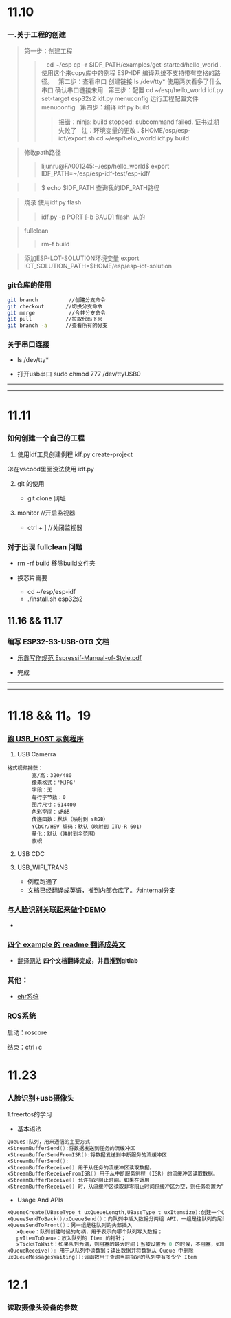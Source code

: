 # 11.10
### 一.关于工程的创建

>第一步：创建工程
>>    cd ~/esp
cp -r $IDF_PATH/examples/get-started/hello_world . 
使用这个来copy库中的例程
ESP-IDF 编译系统不支持带有空格的路径。
 
>第二步：查看串口 创建链接
>>ls /dev/tty*
使用两次看多了什么串口
确认串口链接未用
 
>第三步：配置
>>cd ~/esp/hello_world
idf.py set-target esp32s2
idf.py menuconfig
>>运行工程配置文件 menuconfig
 
>第四步：编译
>>idf.py build
>>>报错：ninja: build stopped: subcommand failed.
>>>证书过期失败了
 
>注：环境变量的更改
>>. $HOME/esp/esp-idf/export.sh
cd ~/esp/hello_world
​​​​​​​
idf.py build

>修改path路径
>>lijunru@FA001245:~/esp/hello_world$ export IDF_PATH=~/esp/esp-idf-test/esp-idf/

>>$ echo $IDF_PATH
>>查询我的IDF_PATH路径

>烧录 使用idf.py flash
>>idf.py -p PORT [-b BAUD] flash 
从的

>fullclean 
>> rm-f build

>添加ESP-LOT-SOLUTION环境变量
export IOT_SOLUTION_PATH=$HOME/esp/esp-iot-solution

### git仓库的使用

```bash
git branch          //创建分支命令
git checkout       //切换分支命令
git merge           //合并分支命令
git pull           //拉取代码下来
git branch -a      //查看所有的分支
```

### 关于串口连接
* ls /dev/tty*

* 打开usb串口 sudo chmod 777 /dev/ttyUSB0

**************************
**************************

# 11.11

### 如何创建一个自己的工程
1. 使用idf工具创建例程
idf.py create-project

Q:在vscood里面没法使用 idf.py


2. git 的使用
   * git clone 网址

3. monitor //开启监视器
   *  ctrl + ]  //关闭监视器

### 对于出现 fullclean 问题
* rm -rf build 移除build文件夹 

* 换芯片需要
  * cd ~/esp/esp-idf
  * ./install.sh esp32s2

## 11.16 && 11.17 

### 编写 ESP32-S3-USB-OTG 文档 
* [乐鑫写作规范 Espressif-Manual-of-Style.pdf](https://espressifsystems.sharepoint.com/sites/Documentation/Internal%20Documents/Espressif-Manual-of-Style.pdf)

* 完成

**************************
**************************
# 11.18 && 11。19

### [跑 USB_HOST 示例程序](https://github.com/espressif/esp-iot-solution/tree/usb/add_usb_solutions/examples/usb/host)

1. USB Camerra
```
格式视频捕获：
        宽/高：320/480
        像素格式：'MJPG'
        字段：无
        每行字节数：0
        图片尺寸：614400
        色彩空间：sRGB
        传递函数：默认（映射到 sRGB）
        YCbCr/HSV 编码：默认（映射到 ITU-R 601）
        量化：默认（映射到全范围）
        旗帜
```
2. USB CDC

3. USB_WIFI_TRANS
   * 例程跑通了
   * 文档已经翻译成英语，推到内部仓库了。为internal分支

### [与人脸识别关联起来做个DEMO](https://github.com/espressif/esp-who)

* 
### [四个 example 的 readme 翻译成英文](https://github.com/espressif/esp-iot-solution/tree/usb/add_usb_solutions/examples/usb/host)
 * [翻译网站](https://www.deepl.com/zh/translator)
**四个文档翻译完成，并且推到gitlab**

### 其他：
   * [ehr系统](https://myehr.espressif.cn:8090/)
  
### ROS系统 

启动：roscore

结束：ctrl+c

# 11.23

### 人脸识别+usb摄像头
1.freertos的学习

* 基本语法    
```c
Queues:队列，用来通信的主要方式
xStreamBufferSend():将数据发送到任务的流缓冲区
xStreamBufferSendFromISR():将数据发送到中断服务的流缓冲区
xStreamBufferSend():
xStreamBufferReceive() 用于从任务的流缓冲区读取数据。
xStreamBufferReceiveFromISR() 用于从中断服务例程 (ISR) 的流缓冲区读取数据。
xStreamBufferReceive() 允许指定阻止时间。如果在调用 
xStreamBufferReceive() 时，从流缓冲区读取非零阻止时间但缓冲区为空，则任务将置为“被阻止”状态，直到流缓冲区中有可用的指定数据量，或者阻止时间结束。
```

* Usage And APIs
```c
xQueneCreate(UBaseType_t uxQueueLength,UBaseType_t uxItemsize):创建一个Queue,uxQueueLength:能够存储最大的Ltems的数量。uxltemSize:一个Ltem的大小/bytes。
xQueueSendToBack()/xQueueSend()：向队列中插入数据分两组 API，一组是往队列的尾部插入 git commit -m "11.25 add readme_en for ESP32_S3_USB_OTG "
xQueueSendToFront()：另一组是往队列的头部插入
   xQueue：队列创建时候的句柄，用于表示向哪个队列写入数据；
   pvItemToQueue：放入队列的 Item 的指针；
   xTicksToWait：如果队列为满，则阻塞的最大时间；当被设置为 0 的时候，不阻塞，如果队列为满，则直接返回；如果设置为portMAX_DELAY 的话，意味着如果队列为满，则会挂起这个任务；
xQueueReceive(): 用于从队列中读数据；读出数据并将数据从 Queue 中删除
uxQueueMessagesWaiting():该函数用于查询当前指定的队列中有多少个 Item

```

# 12.1

### 读取摄像头设备的参数
